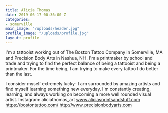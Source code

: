 ```yaml
---
title: Alicia Thomas
date: 2019-06-17 00:36:00 Z
categories:
- somerville
main_image: "/uploads/header.jpg"
profile_image: "/uploads/profile.jpg"
layout: profile
---
```


I'm a tattooist working out of The Boston Tattoo Company in Somerville, MA and Precision Body Arts in Nashua, NH. I'm a printmaker by school and trade and trying to find the perfect balance of being a tattooist and being a printmaker. For the time being, I am trying to make every tattoo I do better than the last.

I consider myself extremely lucky- I am surrounded by amazing artists and find myself learning something new everyday. I'm constantly creating, learning, and always working on becoming a more well rounded visual artist.
Instagram: aliciathomas_art
www.aliciasprintsandstuff.com
https://bostontattoo.com/
http://www.precisionbodyarts.com